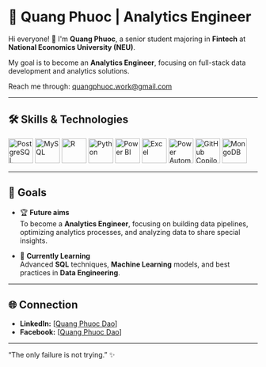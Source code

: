 # 🌟 Quang Phuoc | Analytics Engineer 

Hi everyone! 👋 I'm **Quang Phuoc**, a senior student majoring in **Fintech** at **National Economics University (NEU)**.  

My goal is to become an **Analytics Engineer**, focusing on full-stack data development and analytics solutions.

Reach me through: quangphuoc.work@gmail.com

---

## 🛠️ Skills & Technologies
<p>
  <img src="https://www.vectorlogo.zone/logos/postgresql/postgresql-icon.svg" alt="PostgreSQL" width="50" height="50"/>
  <img src="https://www.vectorlogo.zone/logos/mysql/mysql-icon.svg" alt="MySQL" width="50" height="50"/>
  <img src="https://www.r-project.org/Rlogo.png" alt="R" width="50" height="50"/>
  <img src="https://upload.wikimedia.org/wikipedia/commons/c/c3/Python-logo-notext.svg" alt="Python" width="50" height="50"/>
  <img src="https://cdn.worldvectorlogo.com/logos/power-bi.svg" alt="Power BI" width="50" height="50"/>
  <img src="https://cdn.worldvectorlogo.com/logos/microsoft-excel-2013.svg" alt="Excel" width="50" height="50"/>
  <img src="https://www.vectorlogo.zone/logos/microsoft_azure/microsoft_azure-icon.svg" alt="Power Automate" width="50" height="50"/>
  <img src="https://github.githubassets.com/images/modules/logos_page/GitHub-Mark.png" alt="GitHub Copilot" width="50" height="50"/>
  <img src="https://www.vectorlogo.zone/logos/mongodb/mongodb-icon.svg" alt="MongoDB" width="50" height="50"/>
</p>

---

## 🎯 Goals
- 🏆 **Future aims**  
  To become a **Analytics Engineer**, focusing on building data pipelines, optimizing analytics processes, and analyzing data to share special insights.

- 🌱 **Currently Learning**  
  Advanced **SQL** techniques, **Machine Learning** models, and best practices in **Data Engineering**.

---

## 🌐 Connection
- **LinkedIn:** [[Quang Phuoc Dao](https://www.linkedin.com/in/quangphuoc2509/)]
- **Facebook:** [[Quang Phuoc Dao](https://www.facebook.com/quangphuoc25t9/)]

---

“The only failure is not trying.” ✨
